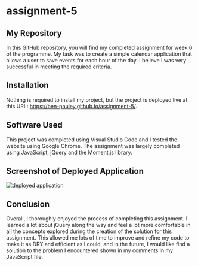 # assignment-5

## My Repository

In this GitHub repository, you will find my completed assignment for week 6 of the programme. My task was to create a simple calendar application that allows a user to save events for each hour of the day. I believe I was very successful in meeting the required criteria.

## Installation

Nothing is required to install my project, but the project is deployed live at this URL: https://ben-pauley.github.io/assignment-5/.

## Software Used

This project was completed using Visual Studio Code and I tested the website using Google Chrome. The assignment was largely completed using JavaScript, jQuery and the Moment.js library.

## Screenshot of Deployed Application

![deployed application](/images/example.png?raw=true)

## Conclusion

Overall, I thoroughly enjoyed the process of completing this assignment. I learned a lot about jQuery along the way and feel a lot more comfortable in all the concepts explored during the creation of the solution for this assignment. This allowed me lots of time to improve and refine my code to make it as DRY and efficient as I could, and in the future, I would like find a solution to the problem I encountered shown in my comments in my JavaScript file.

